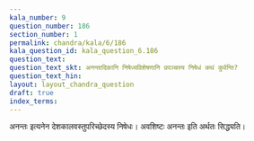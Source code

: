 ```yaml
---
kala_number: 9
question_number: 186
section_number: 1
permalink: chandra/kala/6/186
kala_question_id: kala_question_6.186
question_text: 
question_text_skt: अनन्तादिकानि निषेध्यविशेषणानि प्रपञ्चस्य निषेधं कथं कुर्वन्ति?
question_text_hin: 
layout: layout_chandra_question
draft: true
index_terms:
---
```


<!-- skt-start -->
अनन्तः इत्यनेन देशकालवस्तुपरिच्छेदस्य निषेधः। अवशिष्टः अनन्तः इति अर्थतः सिद्ध्यति।
<!-- skt-end -->

<!-- eng-start -->
<!-- eng-end -->

